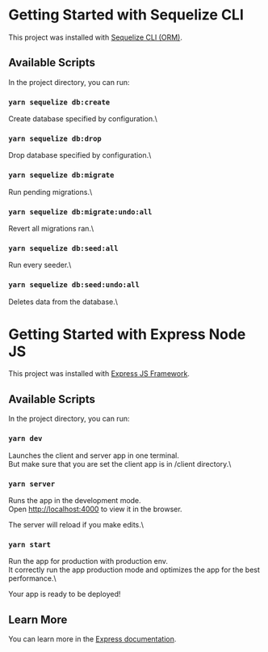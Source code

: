 # Getting Started with Sequelize CLI

This project was installed with [Sequelize CLI (ORM)](https://sequelize.org/docs/v6/getting-started).

## Available Scripts

In the project directory, you can run:

### `yarn sequelize db:create`

Create database specified by configuration.\

### `yarn sequelize db:drop`

Drop database specified by configuration.\

### `yarn sequelize db:migrate`

Run pending migrations.\

### `yarn sequelize db:migrate:undo:all`

Revert all migrations ran.\

### `yarn sequelize db:seed:all`

Run every seeder.\

### `yarn sequelize db:seed:undo:all`

Deletes data from the database.\

# Getting Started with Express Node JS

This project was installed with [Express JS Framework](https://expressjs.com/en/starter/installing.html).

## Available Scripts

In the project directory, you can run:

### `yarn dev`

Launches the client and server app in one terminal.\
But make sure that you are set the client app is in /client directory.\

### `yarn server`

Runs the app in the development mode.\
Open [http://localhost:4000](http://localhost:4000) to view it in the browser.

The server will reload if you make edits.\

### `yarn start`

Run the app for production with production env.\
It correctly run the app production mode and optimizes the app for the best performance.\

Your app is ready to be deployed!

## Learn More

You can learn more in the [Express documentation](https://expressjs.com).
